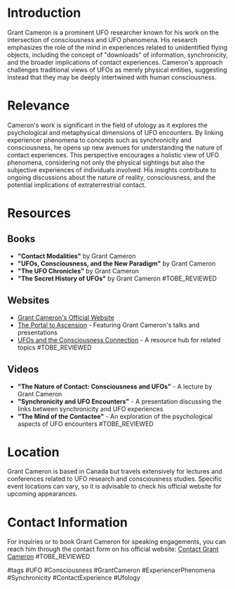 # Introduction
Grant Cameron is a prominent UFO researcher known for his work on the intersection of consciousness and UFO phenomena. His research emphasizes the role of the mind in experiences related to unidentified flying objects, including the concept of "downloads" of information, synchronicity, and the broader implications of contact experiences. Cameron's approach challenges traditional views of UFOs as merely physical entities, suggesting instead that they may be deeply intertwined with human consciousness.

# Relevance
Cameron's work is significant in the field of ufology as it explores the psychological and metaphysical dimensions of UFO encounters. By linking experiencer phenomena to concepts such as synchronicity and consciousness, he opens up new avenues for understanding the nature of contact experiences. This perspective encourages a holistic view of UFO phenomena, considering not only the physical sightings but also the subjective experiences of individuals involved. His insights contribute to ongoing discussions about the nature of reality, consciousness, and the potential implications of extraterrestrial contact.

# Resources
## Books
- **"Contact Modalities"** by Grant Cameron
- **"UFOs, Consciousness, and the New Paradigm"** by Grant Cameron
- **"The UFO Chronicles"** by Grant Cameron
- **"The Secret History of UFOs"** by Grant Cameron #TOBE_REVIEWED

## Websites
- [Grant Cameron's Official Website](https://www.grantcameron.com)
- [The Portal to Ascension](https://www.portaltoascension.org) - Featuring Grant Cameron's talks and presentations
- [UFOs and the Consciousness Connection](https://www.ufo-consciousness.com) - A resource hub for related topics #TOBE_REVIEWED

## Videos
- **"The Nature of Contact: Consciousness and UFOs"** - A lecture by Grant Cameron
- **"Synchronicity and UFO Encounters"** - A presentation discussing the links between synchronicity and UFO experiences
- **"The Mind of the Contactee"** - An exploration of the psychological aspects of UFO encounters #TOBE_REVIEWED

# Location
Grant Cameron is based in Canada but travels extensively for lectures and conferences related to UFO research and consciousness studies. Specific event locations can vary, so it is advisable to check his official website for upcoming appearances.

# Contact Information
For inquiries or to book Grant Cameron for speaking engagements, you can reach him through the contact form on his official website: [Contact Grant Cameron](https://www.grantcameron.com/contact) #TOBE_REVIEWED

#tags 
#UFO #Consciousness #GrantCameron #ExperiencerPhenomena #Synchronicity #ContactExperience #Ufology

